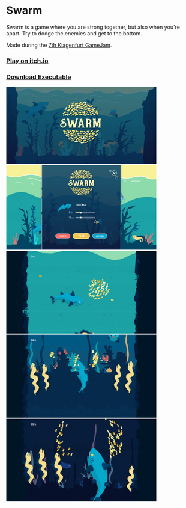 # Swarm

Swarm is a game where you are strong together, but also when you're apart. Try to dodge the enemies and get to the bottom.

Made during the [7th Klagenfurt GameJam](https://www.itec.aau.at/gamejam/).

### [Play on itch.io](https://noermel.itch.io/swarm)

### [Download Executable](./Releases)


<img width="400" alt="Logo" src="Images/Logo.png"/> <img width="400" alt="Screenshot 1" src="Images/1.png"/>
<img width="400" alt="Screenshot 3" src="Images/3.png"/> <img width="400" alt="Screenshot 4" src="Images/4.png"/>
<img width="400" alt="Screenshot 5" src="Images/5.png"/> 

